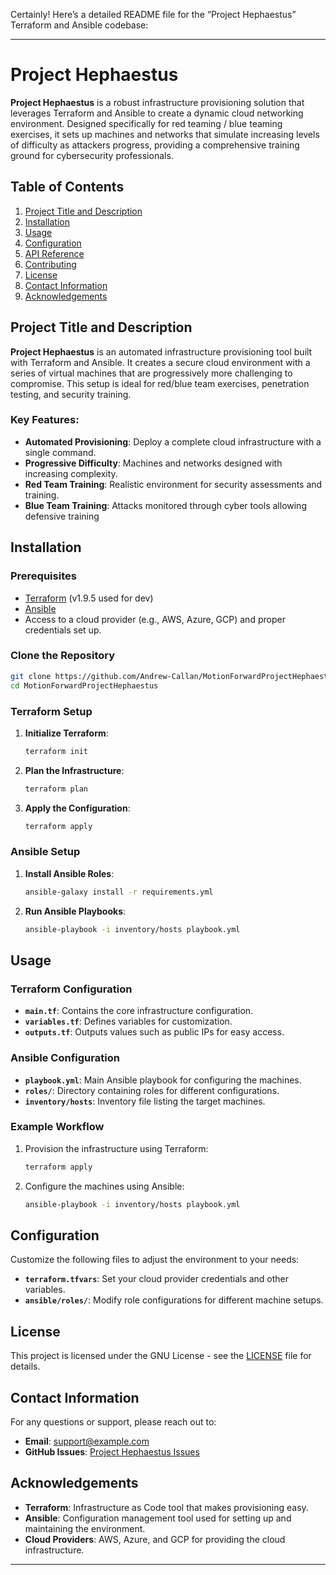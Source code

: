 Certainly! Here’s a detailed README file for the “Project Hephaestus” Terraform and Ansible codebase:

---

# Project Hephaestus

**Project Hephaestus** is a robust infrastructure provisioning solution that leverages Terraform and Ansible to create a dynamic cloud networking environment. Designed specifically for red teaming / blue teaming exercises, it sets up machines and networks that simulate increasing levels of difficulty as attackers progress, providing a comprehensive training ground for cybersecurity professionals.

## Table of Contents

1. [Project Title and Description](#project-title-and-description)
2. [Installation](#installation)
3. [Usage](#usage)
4. [Configuration](#configuration)
5. [API Reference](#api-reference)
6. [Contributing](#contributing)
7. [License](#license)
8. [Contact Information](#contact-information)
9. [Acknowledgements](#acknowledgements)

## Project Title and Description

**Project Hephaestus** is an automated infrastructure provisioning tool built with Terraform and Ansible. It creates a secure cloud environment with a series of virtual machines that are progressively more challenging to compromise. This setup is ideal for red/blue team exercises, penetration testing, and security training.

### Key Features:
- **Automated Provisioning**: Deploy a complete cloud infrastructure with a single command.
- **Progressive Difficulty**: Machines and networks designed with increasing complexity.
- **Red Team Training**: Realistic environment for security assessments and training.
- **Blue Team Training**: Attacks monitored through cyber tools allowing defensive training

## Installation

### Prerequisites

- [Terraform](https://www.terraform.io/downloads.html) (v1.9.5 used for dev)
- [Ansible](https://docs.ansible.com/ansible/latest/installation_guide/intro_installation.html)
- Access to a cloud provider (e.g., AWS, Azure, GCP) and proper credentials set up.

### Clone the Repository

```bash
git clone https://github.com/Andrew-Callan/MotionForwardProjectHephaestus.git
cd MotionForwardProjectHephaestus
```

### Terraform Setup

1. **Initialize Terraform**: 

    ```bash
    terraform init
    ```

2. **Plan the Infrastructure**:

    ```bash
    terraform plan
    ```

3. **Apply the Configuration**:

    ```bash
    terraform apply
    ```

### Ansible Setup

1. **Install Ansible Roles**:

    ```bash
    ansible-galaxy install -r requirements.yml
    ```

2. **Run Ansible Playbooks**:

    ```bash
    ansible-playbook -i inventory/hosts playbook.yml
    ```

## Usage

### Terraform Configuration

- **`main.tf`**: Contains the core infrastructure configuration.
- **`variables.tf`**: Defines variables for customization.
- **`outputs.tf`**: Outputs values such as public IPs for easy access.

### Ansible Configuration

- **`playbook.yml`**: Main Ansible playbook for configuring the machines.
- **`roles/`**: Directory containing roles for different configurations.
- **`inventory/hosts`**: Inventory file listing the target machines.

### Example Workflow

1. Provision the infrastructure using Terraform:

    ```bash
    terraform apply
    ```

2. Configure the machines using Ansible:

    ```bash
    ansible-playbook -i inventory/hosts playbook.yml
    ```

## Configuration

Customize the following files to adjust the environment to your needs:

- **`terraform.tfvars`**: Set your cloud provider credentials and other variables.
- **`ansible/roles/`**: Modify role configurations for different machine setups.


## License

This project is licensed under the GNU License - see the [LICENSE](LICENSE) file for details.

## Contact Information

For any questions or support, please reach out to:

- **Email**: support@example.com
- **GitHub Issues**: [Project Hephaestus Issues](https://github.com/yourusername/project-hephaestus/issues)

## Acknowledgements

- **Terraform**: Infrastructure as Code tool that makes provisioning easy.
- **Ansible**: Configuration management tool used for setting up and maintaining the environment.
- **Cloud Providers**: AWS, Azure, and GCP for providing the cloud infrastructure.

---